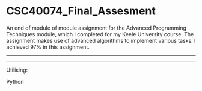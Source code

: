 # CSC40074_Final_Assesment
An end of module of module assignment for the Advanced Programming Techniques module, which I completed for my Keele University course.
The assignment makes use of advanced algorithms to implement various tasks. I achieved 97% in this assignment.

---------------------------------------------








-----------------------------------------------

Utilising:

Python

